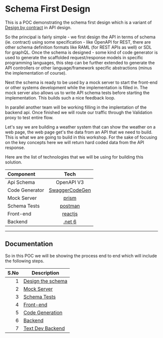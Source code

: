 # Schema First Design

This is a POC demonstrating the schema first design which is a variant of [Design by contract](https://en.wikipedia.org/wiki/Design_by_contract) in API design.

So the principal is fairly simple - we first design the API in terms of schema (ie. contract) using some specification - like OpenAPI for REST, there are other schema definition formats like RAML (for REST APIs as well) or SDL for graphQL.
Once the schema is designed - some kind of code generator is used to generate the scaffolded request/response models in specific programming languages, this step can be further extended to generate the API controllers or other language/framework specific abstractions (minus the implementation of course).

Next the schema is ready to be used by a mock server to start the front-end or other systems development while the implementation is filled in. The mock server also allows us to write API schema tests before starting the implementation. This builds such a nice feedback loop.

In parallel another team will be working filling in the implentation of the backend api. Once finished we will route our traffic through the Validation proxy to test entire flow.

Let's say we are building a weather system that can show the weather on a web page, the web page get's the data from an API that we need to build. This is what we are going to build in this workshop. For the sake of focusing on the key concepts here we will return hard coded data from the API response.

Here are the list of technologies that we will be using for building this solution.

|Component          | Tech                                                              |
|:------------------|:-----------------------------------------------------------------:|
|Api Schema         |OpenAPI V3                                                         |
|Code Generator     |[SwaggerCodeGen](https://www.npmjs.com/package/swagger-codegen)    |
|Mock Server        |[prism](https://github.com/stoplightio/prism)                      |
|Schema Tests       |[postman](https://www.postman.com/)                                |
|Front-end          |[reactjs](https://reactjs.org/)                                    |
|Backend            |[.net 6](https://dotnet.microsoft.com/en-us/download/dotnet/6.0)   |

---
## Documentation
So in this POC we will be showing the process end to end which will include the following steps.

|S.No   |   Description     |
|------:|-------------------|
|1      |[Design the schema](./docs/01-design-the-schema.md)  |
|2      |[Mock Server](./docs/02-mock-server.md)        |
|3      |[Schema Tests](./docs/03-schema-tests.md)       |
|4      |[Front-end](./docs/04-front-end.md)          |
|5      |[Code Generation](./docs/05-code-generation.md)    |
|6      |[Backend](./docs/06-backend.md)            |
|7      |[Text Dev Backend](docs/07-test-dev-contract.md)   |


